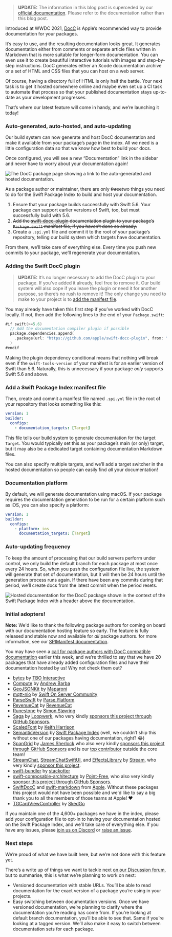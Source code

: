 
> **UPDATE:** The information in this blog post is superceded by our [official documentation](https://swiftpackageindex.com/SwiftPackageIndex/SPIManifest/documentation/spimanifest/commonusecases). Please refer to the documentation rather than this blog post.

Introduced at WWDC 2021, [DocC](https://developer.apple.com/documentation/docc) is Apple’s recommended way to provide documentation for your packages.

It’s easy to use, and the resulting documentation looks great. It generates documentation either from comments or separate article files written in Markdown that is more suitable for longer-form documentation. You can even use it to create beautiful interactive tutorials with images and step-by-step instructions. DocC generates either an Xcode documentation archive or a set of HTML and CSS files that you can host on a web server.

Of course, having a directory full of HTML is only half the battle. Your next task is to get it hosted somewhere online and maybe even set up a CI task to automate that process so that your published documentation stays up-to-date as your development progresses.

That’s where our latest feature will come in handy, and we’re launching it today!

### Auto-generated, auto-hosted, and auto-updating

Our build system can now generate and host DocC documentation and make it available from your package’s page in the index. All we need is a little configuration data so that we know how best to build your docs.

Once configured, you will see a new “Documentation” link in the sidebar and never have to worry about your documentation again!

<picture class="shadow">
  <source srcset="/images/blog/documentation-menu-link~dark.png" media="(prefers-color-scheme: dark)">
  <img src="/images/blog/documentation-menu-link~light.png" alt="The DocC package page showing a link to the auto-generated and hosted documentation.">
</picture>

As a package author or maintainer, there are only ~~three~~two things you need to do for the Swift Package Index to build and host your documentation.

1. Ensure that your package builds successfully with Swift 5.6. Your package can support earlier versions of Swift, too, but must successfully build with 5.6.
2. ~~Add the [swift-docc-plugin](https://github.com/apple/swift-docc-plugin) documentation plugin to your package’s `Package.swift` manifest file, if you haven’t done so already.~~
3. Create a `.spi.yml` file and commit it to the root of your package’s repository, telling our build system which targets have documentation.

From there, we’ll take care of everything else. Every time you push new commits to your package, we’ll regenerate your documentation.

<h3 id="adding-the-docc-plugin">Adding the Swift DocC plugin</h3>

> **UPDATE:** It’s no longer necessary to add the DocC plugin to your package. If you’ve added it already, feel free to remove it. Our build system will also cope if you leave the plugin or need it for another purpose, so there’s no rush to remove it! The only change you need to make to your project is to [add the manifest file](#add-a-spi-manifest).

You may already have taken this first step if you’ve worked with DocC locally. If not, then add the following lines to the end of your `Package.swift`:

```swift
#if swift(>=5.6)
  // Add the documentation compiler plugin if possible
  package.dependencies.append(
    .package(url: "https://github.com/apple/swift-docc-plugin", from: "1.0.0")
  )
#endif
```

Making the plugin dependency conditional means that nothing will break even if the `swift-tools-version` of your manifest is for an earlier version of Swift than 5.6. Naturally, this is unnecessary if your package _only_ supports Swift 5.6 and above.

<h3 id="add-a-spi-manifest">Add a Swift Package Index manifest file</h3>

Then, create and commit a manifest file named `.spi.yml` file in the root of your repository that looks something like this:

```yaml
version: 1
builder:
  configs:
    - documentation_targets: [Target]
```

This file tells our build system to generate documentation for the target `Target`. You would typically set this as your package’s main (or only) target, but it may also be a dedicated target containing documentation Markdown files.

You can also specify multiple targets, and we’ll add a target switcher in the hosted documentation so people can easily find _all_ your documentation!

### Documentation platform

By default, we will generate documentation using macOS. If your package requires the documentation generation to be run for a certain platform such as iOS, you can also specify a platform:

```yaml
version: 1
builder:
  configs:
    - platform: ios
      documentation_targets: [Target]
```

### Auto-updating frequency

To keep the amount of processing that our build servers perform under control, we only build the default branch for each package at most once every 24 hours. So, when you push the configuration file live, the system will generate that set of documentation, but it will then be 24 hours until the generation process runs again. If there have been any commits during that period, we’ll create docs from the latest commit when the period resets.

<picture class="shadow">
  <source srcset="/images/blog/hosted-docc-documentation~dark.png" media="(prefers-color-scheme: dark)">
  <img src="/images/blog/hosted-docc-documentation~light.png" alt="Hosted documentation for the DocC package shown in the context of the Swift Package Index with a header above the documentation.">
</picture>

### Initial adopters!

**Note:** We'd like to thank the following package authors for coming on board with our documentation hosting feature so early. The feature is fully released and stable now and available for *all* package authors. for more information, see our [SPIManifest documentation](https://swiftpackageindex.com/swiftpackageindex/spimanifest/0.13.0/documentation/spimanifest/commonusecases).

You may have seen a [call for package authors with DocC compatible documentation](https://twitter.com/SwiftPackages/status/1531299947462676480) earlier this week, and we’re thrilled to say that we have 20 packages that have already added configuration files and have their documentation hosted by us! Why not check them out?

- [bytes](https://swiftpackageindex.com/tbointeractive/bytes) by [TBO Interactive](https://swiftpackageindex.com/tbointeractive)
- [Compute](https://swiftpackageindex.com/AndrewBarba/swift-compute-runtime) by [Andrew Barba](https://swiftpackageindex.com/AndrewBarba)
- [GeoJSONKit](https://swiftpackageindex.com/maparoni/GeoJSONKit) by [Maparoni](https://swiftpackageindex.com/maparoni)
- [mqtt-nio](https://swiftpackageindex.com/swift-server-community/mqtt-nio) by [Swift On Server Community](https://swiftpackageindex.com/swift-server-community)
- [ParseSwift](https://swiftpackageindex.com/parse-community/Parse-Swift) by [Parse Platform](https://swiftpackageindex.com/parse-community)
- [RevenueCat](https://swiftpackageindex.com/RevenueCat/purchases-ios) by [RevenueCat](https://swiftpackageindex.com/RevenueCat)
- [Runestone](https://swiftpackageindex.com/simonbs/Runestone) by [Simon Støvring](https://swiftpackageindex.com/simonbs)
- [Saga](https://swiftpackageindex.com/loopwerk/Saga) by [Loopwerk](https://swiftpackageindex.com/loopwerk), who very kindly [sponsors this project through GitHub Sponsors](https://github.com/sponsors/SwiftPackageIndex).
- [ScaledFont](https://swiftpackageindex.com/kharrison/ScaledFont) by [Keith Harrison](https://swiftpackageindex.com/kharrison)
- [SemanticVersion](https://swiftpackageindex.com/SwiftPackageIndex/SemanticVersion) by [Swift Package Index](https://swiftpackageindex.com/SwiftPackageIndex) (well, we couldn’t ship this without one of our packages having documentation, right? 😂)
- [SpanGrid](https://swiftpackageindex.com/sherlouk/SpanGrid) by [James Sherlock](https://swiftpackageindex.com/sherlouk) who also very kindly [sponsors this project through GitHub Sponsors](https://github.com/sponsors/SwiftPackageIndex) and is our [top contributor](https://github.com/SwiftPackageIndex/SwiftPackageIndex-Server/graphs/contributors) outside the core team!
- [StreamChat](https://swiftpackageindex.com/GetStream/stream-chat-swift), [StreamChatSwiftUI](https://swiftpackageindex.com/GetStream/stream-chat-swiftui), and [EffectsLibrary](https://swiftpackageindex.com/GetStream/effects-library) by [Stream](https://swiftpackageindex.com/GetStream), who very kindly [sponsor this project](https://github.com/SwiftPackageIndex/SwiftPackageIndex-Server#corporate-sponsors).
- [swift-bundler](https://swiftpackageindex.com/stackotter/swift-bundler) by [stackotter](https://swiftpackageindex.com/stackotter)
- [swift-composable-architecture](https://swiftpackageindex.com/pointfreeco/swift-composable-architecture) by [Point-Free](https://swiftpackageindex.com/pointfreeco), who also very kindly [sponsor this project through GitHub Sponsors](https://github.com/sponsors/SwiftPackageIndex).
- [SwiftDocC](https://swiftpackageindex.com/apple/swift-docc) and [swift-markdown](https://swiftpackageindex.com/apple/swift-markdown) from [Apple](https://swiftpackageindex.com/apple). Without these packages this project would not have been possible and we'd like to say a big thank you to all the members of those teams at Apple! ❤️
- [TGCardViewController](https://swiftpackageindex.com/skedgo/TGCardViewController) by [SkedGo](https://swiftpackageindex.com/skedgo)

If you maintain one of the 4,600+ packages we have in the index, please add your configuration file to opt-in to having your documentation hosted on the Swift Package Index, and we’ll take care of everything else. If you have any issues, please [join us on Discord](https://discord.gg/vQRb6KkYRw) or [raise an issue](https://github.com/SwiftPackageIndex/SwiftPackageIndex-Server/issues/new/choose).

### Next steps

We’re proud of what we have built here, but we’re not done with this feature yet.

There’s a write up of things we want to tackle next [on our Discussion forum](https://github.com/SwiftPackageIndex/SwiftPackageIndex-Server/discussions/1590#discussioncomment-2784226), but to summarise, this is what we’re planning to work on next:

- Versioned documentation with stable URLs. You’ll be able to read documentation for the exact version of a package you’re using in your projects.
- Easy switching between documentation versions. Once we have versioned documentation, we’re planning to clarify where the documentation you’re reading has come from. If you’re looking at default branch documentation, you’ll be able to see that. Same if you’re looking at a tagged version. We’ll also make it easy to switch between documentation sets for each package.
